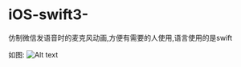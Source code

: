 # iOS-swift3-
仿制微信发语音时的麦克风动画,方便有需要的人使用,语言使用的是swift

如图:
![Alt text](https://github.com/15764238232/ios-swift--VoiceRecordDialog/tree/master/MaiKeFengDemo/Screenshots/IMG_1786.PNG)
